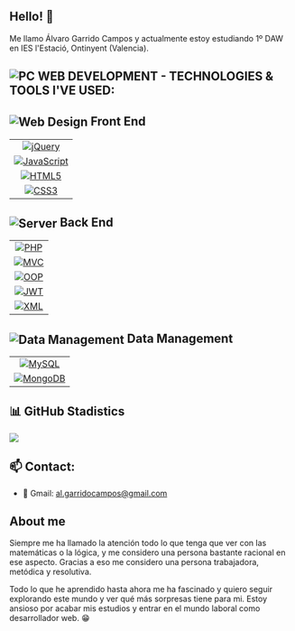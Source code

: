 ## Hello! 👋

<p>
  Me llamo Álvaro Garrido Campos y actualmente estoy estudiando 1º DAW en IES l'Estació, Ontinyent (Valencia). 
</p>

## ![PC](https://img.icons8.com/color/48/000000/computer.png) WEB DEVELOPMENT - TECHNOLOGIES & TOOLS I'VE USED:

## <img src="https://img.icons8.com/color/48/000000/web-design--v1.png" alt="Web Design" style="vertical-align:middle"> Front End

| | 
| :---: | 
| [![jQuery](https://img.shields.io/badge/-jQuery-0769AD?style=flat&logo=jquery&logoColor=white)](https://jquery.com/) |
| [![JavaScript](https://img.shields.io/badge/-JavaScript-black?style=flat&logo=javascript&logoColor=eed718)](https://developer.mozilla.org/en-US/docs/Web/JavaScript) |
| [![HTML5](https://img.shields.io/badge/-HTML5-E34F26?style=flat&logo=html5&logoColor=white)](https://developer.mozilla.org/en-US/docs/Web/Guide/HTML/HTML5) |
| [![CSS3](https://img.shields.io/badge/-CSS3-1572B6?style=flat&logo=css3&logoColor=white)](https://developer.mozilla.org/en-US/docs/Web/CSS) |



## <img src="https://img.icons8.com/color/48/000000/server.png" alt="Server" style="vertical-align:middle"> Back End

| |
| :---: |
| [![PHP](https://img.shields.io/badge/-PHP-777BB4?style=flat&logo=php&logoColor=white)](https://www.php.net/) |
| [![MVC](https://img.shields.io/badge/-MVC-5C2D91?style=flat)](https://en.wikipedia.org/wiki/Model%E2%80%93view%E2%80%93controller) |
| [![OOP](https://img.shields.io/badge/-OOP-007ACC?style=flat)](https://en.wikipedia.org/wiki/Object-oriented_programming) |
| [![JWT](https://img.shields.io/badge/-JWT-000000?style=flat&logo=json-web-tokens&logoColor=white)](https://jwt.io/) |
| [![XML](https://img.shields.io/badge/-XML-1572B6?style=flat&logo=xml&logoColor=white)](https://www.w3schools.com/xml/) |


## <img src="https://img.icons8.com/color/48/000000/data-configuration.png" alt="Data Management" style="vertical-align:middle"> Data Management


| | 
| :---: | 
| [![MySQL](https://img.shields.io/badge/-MySQL-4479A1?style=flat&logo=mysql&logoColor=white)](https://www.mysql.com/) |
| [![MongoDB](https://img.shields.io/badge/-MongoDB-47A248?style=flat&logo=mongodb&logoColor=white)](https://www.mongodb.com/) |




## 📊 GitHub Stadistics
[![](https://github-readme-stats.vercel.app/api?username=AlvaroGarCam&show_icons=true&bg_color=000000)](https://github.com/anuraghazra/github-readme-stats)

## 📫 Contact:

- 📧 Gmail: al.garridocampos@gmail.com


## About me

<p>  
    Siempre me ha llamado la atención todo lo que tenga que ver con las matemáticas o la lógica, y me considero una persona bastante racional en ese aspecto. Gracias a eso me considero una persona trabajadora, metódica y resolutiva.

  Todo lo que he aprendido hasta ahora me ha fascinado y quiero seguir explorando este mundo y ver qué más sorpresas tiene para mi. Estoy ansioso por acabar mis estudios y entrar en el mundo laboral como desarrollador web. :grin:

</p>
